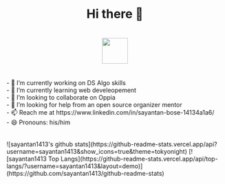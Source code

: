### <h1 align="center">Hi there 👋 <h1>
<h1 align="center"><img src="https://thumbs.gfycat.com/ChubbyBreakableDuiker.webp"  height="60" /></h1></p>
<br>
- 🔭 I’m currently working on DS Algo skills<br>
- 🌱 I’m currently learning web develeopement<br>
- 👯 I’m looking to collaborate on Oppia<br>
- 🤔 I’m looking for help from an open source organizer mentor<br>
- 📫 Reach me at https://www.linkedin.com/in/sayantan-bose-14134a1a6/<br>
- 😄 Pronouns: his/him<br>
<br>
<br>
![sayantan1413's github stats](https://github-readme-stats.vercel.app/api?username=sayantan1413&show_icons=true&theme=tokyonight)
[![sayantan1413 Top Langs](https://github-readme-stats.vercel.app/api/top-langs/?username=sayantan1413&layout=demo)](https://github.com/sayantan1413/github-readme-stats)


